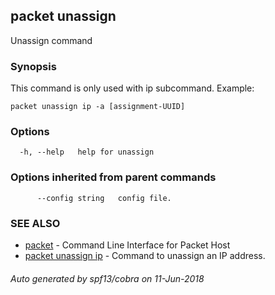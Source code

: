 ## packet unassign

Unassign command

### Synopsis

This command is only used with ip subcommand.
	Example:
	
	packet unassign ip -a [assignment-UUID]
	

### Options

```
  -h, --help   help for unassign
```

### Options inherited from parent commands

```
      --config string   config file.
```

### SEE ALSO

* [packet](packet.md)	 - Command Line Interface for Packet Host
* [packet unassign ip](packet_unassign_ip.md)	 - Command to unassign an IP address.

###### Auto generated by spf13/cobra on 11-Jun-2018
